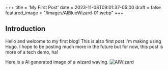 +++
title = 'My First Post'
date = 2023-11-08T09:01:37-05:00
draft = false
featured_image = "/images/AIBlueWizard-01.webp"
+++

## Introduction

Hello and welcome to my first blog! This is also first post I'm making using Hugo. I hope to be posting much more in the future but for now, this post is more of a tech demo, ha!

Here is a AI generated image of a wizard waving.
![AIWizard](/images/AIBlueWizard-01.webp)